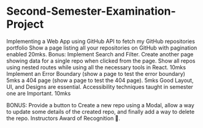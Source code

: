 # Second-Semester-Examination-Project

Implementing a Web App using GitHub API to fetch my GitHub repositories portfolio
Show a page listing all your repositories on GitHub with pagination enabled 20mks. Bonus: Implement Search and Filter.
Create another page showing data for a single repo when clicked from the page. Show all repos using nested routes while using all the necessary tools in React. 10mks
Implement an Error Boundary (show a page to test the error boundary) 5mks
a 404 page (show a page to test the 404 page). 5mks
Good Layout, UI, and Designs are essential. Accessibility techniques taught in semester one are Important. 10mks

BONUS: Provide a button to Create a new repo using a Modal, allow a way to update some details of the created repo, and finally add a way to delete the repo. Instructors Award of Recognition 👀.
